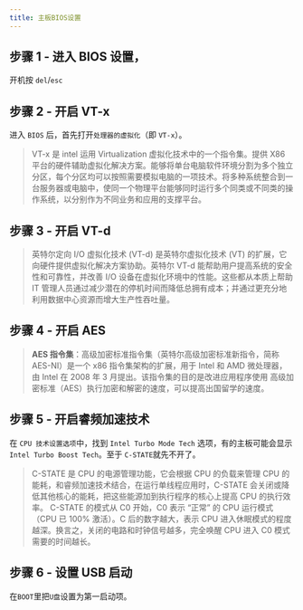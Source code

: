 ```yaml
---
title: 主板BIOS设置
---
```


## 步骤 1 - 进入 BIOS 设置，

开机按 `del`/`esc`

## 步骤 2 - 开启 VT-x

进入 `BIOS` 后，首先打开`处理器的虚拟化`（即 `VT-x`）。

> VT-x 是 intel 运用 Virtualization 虚拟化技术中的一个指令集。提供 X86 平台的硬件辅助虚拟化解决方案。能够将单台电脑软件环境分割为多个独立分区，每个分区均可以按照需要模拟电脑的一项技术。将多种系统整合到一台服务器或电脑中，使同一个物理平台能够同时运行多个同类或不同类的操作系统，以分别作为不同业务和应用的支撑平台。

## 步骤 3 - 开启 VT-d

> 英特尔定向 I/O 虚拟化技术 (VT-d) 是英特尔虚拟化技术 (VT) 的扩展，它向硬件提供虚拟化解决方案协助。英特尔 VT-d 能帮助用户提高系统的安全性和可靠性，并改善 I/O 设备在虚拟化环境中的性能。这些都从本质上帮助 IT 管理人员通过减少潜在的停机时间而降低总拥有成本；并通过更充分地利用数据中心资源而增大生产性吞吐量。

## 步骤 4 - 开启 AES

> **AES 指令集**：高级加密标准指令集（英特尔高级加密标准新指令，简称 AES-NI）是一个 x86 指令集架构的扩展，用于 Intel 和 AMD 微处理器，由 Intel 在 2008 年 3 月提出。该指令集的目的是改进应用程序使用 高级加密标准（AES）执行加密和解密的速度，可以提高出国留学的速度。

## 步骤 5 - 开启睿频加速技术

在 `CPU 技术设置选项`中，找到 `Intel Turbo Mode Tech` 选项，有的主板可能会显示 `Intel Turbo Boost Tech`。至于 `C-STATE`就先不开了。

> C-STATE 是 CPU 的电源管理功能，它会根据 CPU 的负载来管理 CPU 的能耗，和睿频加速技术结合，在运行单线程应用时，C-STATE 会关闭或降低其他核心的能耗，把这些能源加到执行程序的核心上提高 CPU 的执行效率。
> C-STATE 的模式从 C0 开始，C0 表示 “正常” 的 CPU 运行模式（CPU 已 100% 激活）。C 后的数字越大，表示 CPU 进入休眠模式的程度越深。换言之，关闭的电路和时钟信号越多，完全唤醒 CPU 进入 C0 模式需要的时间越长。

## 步骤 6 - 设置 USB 启动

在`BOOT`里把`U盘`设置为第一启动项。
